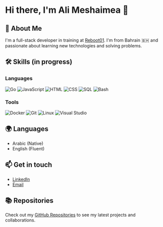 # Hi there, I'm Ali Meshaimea 👋

## 🚀 About Me
I'm a full-stack developer in training at [Reboot01](https://learn.reboot01.com).
I'm from Bahrain 🇧🇭 and passionate about learning new technologies and solving problems.

## 🛠 Skills (in progress)
### Languages
![Go](https://img.shields.io/badge/Go-00ADD8?style=for-the-badge&logo=go&logoColor=white)
![JavaScript](https://img.shields.io/badge/JavaScript-F7DF1E?style=for-the-badge&logo=javascript&logoColor=black)
![HTML](https://img.shields.io/badge/HTML5-E34F26?style=for-the-badge&logo=html5&logoColor=white)
![CSS](https://img.shields.io/badge/CSS3-1572B6?style=for-the-badge&logo=css3&logoColor=white)
![SQL](https://img.shields.io/badge/SQL-4479A1?style=for-the-badge&logo=postgresql&logoColor=white)
![Bash](https://img.shields.io/badge/Bash-4EAA25?style=for-the-badge&logo=gnu-bash&logoColor=white)


### Tools
![Docker](https://img.shields.io/badge/Docker-2496ED?style=for-the-badge&logo=docker&logoColor=white)
![Git](https://img.shields.io/badge/Git-F05032?style=for-the-badge&logo=git&logoColor=white)
![Linux](https://img.shields.io/badge/Linux-FCC624?style=for-the-badge&logo=linux&logoColor=black)
![Visual Studio](https://img.shields.io/badge/Visual_Studio-5C2D91?style=for-the-badge&logo=visual-studio&logoColor=white)


## 🌍 Languages

- Arabic (Native)
- English (Fluent)

## 📫 Get in touch

- [LinkedIn](https://www.linkedin.com/in/ali-meshaimea-2ba39b124/)
- [Email](mailto:ali_meshaimea@outlook.com)



## 📚 Repositories

Check out my [GitHub Repositories](https://github.com/3lishaker?tab=repositories) to see my latest projects and collaborations.
